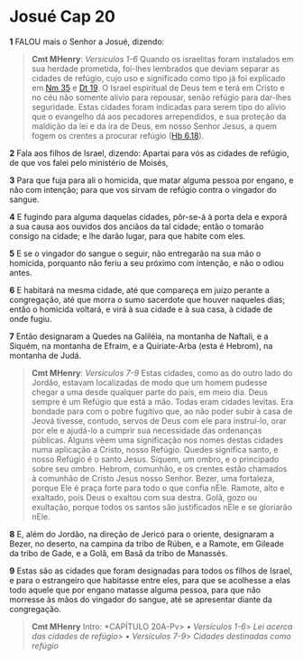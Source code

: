 # Josué Cap 20

**1** 	FALOU mais o Senhor a Josué, dizendo:

> **Cmt MHenry**: *Versículos 1-6* Quando os israelitas foram instalados em sua herdade prometida, foi-lhes lembrados que deviam separar as cidades de refúgio, cujo uso e significado como tipo já foi explicado em [Nm 35](../04A-Nm/35.md#0) e [Dt 19](../05A-Dt/19.md#0). O Israel espiritual de Deus tem e terá em Cristo e no céu não somente alívio para repousar, senão refúgio para dar-lhes seguridade. Estas cidades foram indicadas para serem tipo do alívio que o evangelho dá aos pecadores arrependidos, e sua proteção da maldição da lei e da ira de Deus, em nosso Senhor Jesus, a quem fogem os crentes a procurar refúgio ([Hb 6.18](../58N-Hb/06.md#18)).

**2** 	Fala aos filhos de Israel, dizendo: Apartai para vós as cidades de refúgio, de que vos falei pelo ministério de Moisés,

**3** 	Para que fuja para ali o homicida, que matar alguma pessoa por engano, e não com intenção; para que vos sirvam de refúgio contra o vingador do sangue.

**4** 	E fugindo para alguma daquelas cidades, pôr-se-á à porta dela e exporá a sua causa aos ouvidos dos anciãos da tal cidade; então o tomarão consigo na cidade; e lhe darão lugar, para que habite com eles.

**5** 	E se o vingador do sangue o seguir, não entregarão na sua mão o homicida, porquanto não feriu a seu próximo com intenção, e não o odiou antes.

**6** 	E habitará na mesma cidade, até que compareça em juízo perante a congregação, até que morra o sumo sacerdote que houver naqueles dias; então o homicida voltará, e virá à sua cidade e à sua casa, à cidade de onde fugiu.

**7** 	Então designaram a Quedes na Galiléia, na montanha de Naftali, e a Siquém, na montanha de Efraim, e a Quiriate-Arba (esta é Hebrom), na montanha de Judá.

> **Cmt MHenry**: *Versículos 7-9* Estas cidades, como as do outro lado do Jordão, estavam localizadas de modo que um homem pudesse chegar a uma desde qualquer parte do país, em meio dia. Deus sempre é um Refúgio que está a mão. Todas eram cidades levitas. Era bondade para com o pobre fugitivo que, ao não poder subir à casa de Jeová tivesse, contudo, servos de Deus com ele para instruí-lo, orar por ele e ajudá-lo a cumprir sua necessidade das ordenanças públicas. Alguns vêem uma significação nos nomes destas cidades numa aplicação a Cristo, nosso Refúgio. Quedes significa santo, e nosso Refúgio é o santo Jesus. Siquem, um ombro, e o principado sobre seu ombro. Hebrom, comunhão, e os crentes estão chamados à comunhão de Cristo Jesus nosso Senhor. Bezer, uma fortaleza, porque Ele é praça forte para todo o que confia nEle. Ramote, alto e exaltado, pois Deus o exaltou com sua destra. Golã, gozo ou exultação, porque todos os santos são justificados nEle e se gloriarão nEle.

**8** 	E, além do Jordão, na direção de Jericó para o oriente, designaram a Bezer, no deserto, na campina da tribo de Rúben, e a Ramote, em Gileade da tribo de Gade, e a Golã, em Basã da tribo de Manassés.

**9** 	Estas são as cidades que foram designadas para todos os filhos de Israel, e para o estrangeiro que habitasse entre eles, para que se acolhesse a elas todo aquele que por engano matasse alguma pessoa, para que não morresse às mãos do vingador do sangue, até se apresentar diante da congregação.


> **Cmt MHenry** Intro: *CAPÍTULO 20A-Pv> *• Versículos 1-6*> *Lei acerca das cidades de refúgio*> *• Versículos 7-9*> *Cidades destinadas como refúgio*